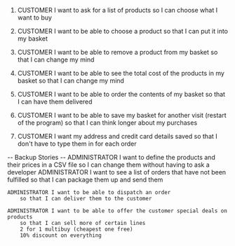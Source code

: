 1.   CUSTOMER I want to ask for a list of products
        so I can choose what I want to buy

2.   CUSTOMER I want to be able to choose a product
        so that I can put it into my basket

3.   CUSTOMER I want to be able to remove a product from my basket
        so that I can change my mind

4.   CUSTOMER I want to be able to see the total cost of the products in my basket
        so that I can change my mind

5.   CUSTOMER I want to be able to order the contents of my basket
        so that I can have them delivered

6.   CUSTOMER I want to be able to save my basket for another visit (restart of the program)
        so that I can think longer about my purchases

7.   CUSTOMER I want my address and credit card details saved
        so that I don't have to type them in for each order

-- Backup Stories --
    ADMINISTRATOR I want to define the products and their prices in a CSV file
        so I can change them without having to ask a developer
    ADMINISTRATOR I want to see a list of orders that have not been fulfilled
        so that I can package them up and send them

    ADMINISTRATOR I want to be able to dispatch an order
        so that I can deliver them to the customer

    ADMINISTRATOR I want to be able to offer the customer special deals on products
        so that I can sell more of certain lines
        2 for 1 multibuy (cheapest one free)
        10% discount on everything
